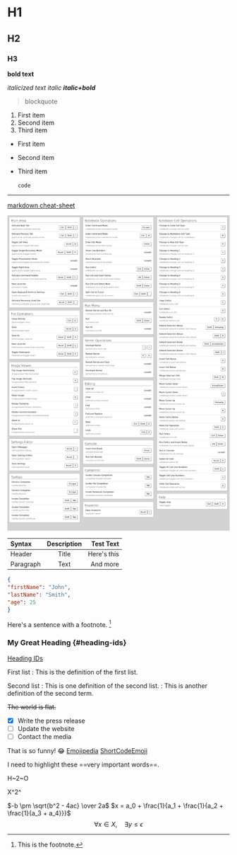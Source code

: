# H1
## H2
### H3

**bold text**

*italicized text*
_italic_
**_italic+bold_**
> blockquote

1. First item
2. Second item
3. Third item

- First item
- Second item
- Third item

	`code`

---

[markdown cheat-sheet](https://www.markdownguide.org/cheat-sheet/)
<!-- 주석 도 나오나?
![jupytercheatsheet](./img/jupytercheatsheet.png)  상대경로로 그림추가 실패
HTML 양식으로 가능한지 확인바람.
-->

![jupytercheatsheet](https://github.com/true85/true85.github.io/blob/master/_posts/img/jupytercheatsheet.png?raw=true)


| Syntax      | Description | Test Text     |
| :---        |    :----:   |          ---: |
| Header      | Title       | Here's this   |
| Paragraph   | Text        | And more      |

```json
{
"firstName": "John",
"lastName": "Smith",
"age": 25
}
```

Here's a sentence with a footnote. [^1]

[^1]: This is the footnote.

### My Great Heading {#heading-ids}

[Heading IDs](#heading-ids)

First list
: This is the definition of the first list.

Second list
: This is one definition of the second list.
: This is another definition of the second term.

~~The world is flat.~~

- [x] Write the press release
- [ ] Update the website
- [ ] Contact the media

That is so funny! :joy:
[Emojipedia](https://emojipedia.org/)
[ShortCodeEmoji](https://gist.github.com/rxaviers/7360908)

I need to highlight these ==very important words==.

H~2~O

X^2^

$-b \pm \sqrt{b^2 - 4ac} \over 2a$
$x = a_0 + \frac{1}{a_1 + \frac{1}{a_2 + \frac{1}{a_3 + a_4}}}$
$$\forall x \in X, \quad \exists y \leq \epsilon$$


